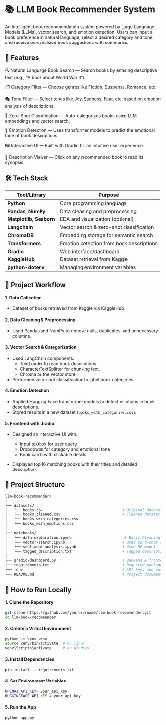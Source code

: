 # 📚 LLM Book Recommender System
An intelligent book recommendation system powered by Large Language Models (LLMs), vector search, and emotion detection. Users can input a book preference in natural language, select a desired category and tone, and receive personalized book suggestions with summaries.


## 🚀 Features
🔍 Natural Language Book Search — Search books by entering descriptive text (e.g., "A book about World War II").

🗂️ Category Filter — Choose genres like Fiction, Suspense, Romance, etc.

🎭 Tone Filter — Select tones like Joy, Sadness, Fear, etc. based on emotion analysis of descriptions.

🤖 Zero-Shot Classification — Auto-categorizes books using LLM embeddings and vector search.

💬 Emotion Detection — Uses transformer models to predict the emotional tone of book descriptions.

🖼️ Interactive UI — Built with Gradio for an intuitive user experience.

📘 Description Viewer — Click on any recommended book to read its synopsis.


## 🛠️ Tech Stack
| Tool/Library            | Purpose                                  |
| ----------------------- | ---------------------------------------- |
| **Python**              | Core programming language                |
| **Pandas, NumPy**       | Data cleaning and preprocessing          |
| **Matplotlib, Seaborn** | EDA and visualization (optional)         |
| **Langchain**           | Vector search & zero-shot classification |
| **ChromaDB**            | Embedding storage for semantic search    |
| **Transformers**        | Emotion detection from book descriptions |
| **Gradio**              | Web interface/dashboard                  |
| **KaggleHub**           | Dataset retrieval from Kaggle            |
| **python-dotenv**       | Managing environment variables           |


## 🧠 Project Workflow
#### 1. Data Collection
* Dataset of books retrieved from Kaggle via KaggleHub.

#### 2. Data Cleaning & Preprocessing
* Used Pandas and NumPy to remove nulls, duplicates, and unnecessary columns.

#### 3. Vector Search & Categorization
* Used LangChain components:
    * TextLoader to read book descriptions.
    * CharacterTextSplitter for chunking text.
    * Chroma as the vector store.
* Performed zero-shot classification to label book categories.
  
#### 4. Emotion Detection
* Applied Hugging Face transformer models to detect emotions in book descriptions.
* Stored results in a new dataset (`books_with_categories.csv`).

#### 5. Frontend with Gradio
* Designed an interactive UI with:

    * Input textbox for user query
    * Dropdowns for category and emotional tone
    * Book cards with clickable details

* Displayed top 16 matching books with their titles and detailed description.

## 📂 Project Structure
```bash
llm-book-recommender/
│
├── datasets/
│   └── books.csv                                    # Original dataset
|   └── books_cleaned.csv                            # Cleaned dataset
|   └── books_with_categories.csv                    
|   └── books_with_emotions.csv                     
│
├── notebooks/
│   └── data-exploration.ipynb                        # Basic Cleaning
│   └── vector-search.ipynb                          # Used zero-shot classification
│   └── sentiment-analysis.ipynb                     # Used HF model
│   └── tagged_description.txt                       # Tagged descriptions for vector search
|
├── gradio-dashboard.py                              # Backend & frontend logic
├── requirements.txt                                 # Required packages
├── .env                                             # API keys and environment configs
└── README.md                                        # Project documentation

```


## 🧪 How to Run Locally
#### 1. Clone the Repository
```bash
git clone https://github.com/yourusername/llm-book-recommender.git
cd llm-book-recommender
```

#### 2. Create a Virtual Environment
```bash
python -m venv venv
source venv/bin/activate  # on linux
venv\Scripts\activate     # on Windows
```

#### 3. Install Dependencies
```bash
pip install -r requirements.txt
```

#### 4. Set Environment Variables
```bash
OPENAI_API_KEY= your_api_key
HUGGINGFACE_API_KEY = your_api_key
```

#### 5. Run the App
```bash
python app.py
```

